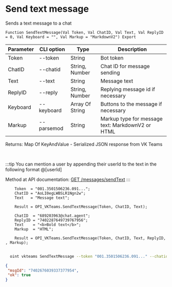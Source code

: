 ﻿---
sidebar_position: 1
---

# Send text message
 Sends a text message to a chat



`Function SendTextMessage(Val Token, Val ChatID, Val Text, Val ReplyID = 0, Val Keyboard = "", Val Markup = "MarkdownV2") Export`

  | Parameter | CLI option | Type | Description |
  |-|-|-|-|
  | Token | --token | String | Bot token |
  | ChatID | --chatid | String, Number | Chat ID for message sending |
  | Text | --text | String | Message text |
  | ReplyID | --reply | String, Number | Replying message id if necessary |
  | Keyboard | --keyboard | Array Of String | Buttons to the message if necessary |
  | Markup | --parsemod | String | Markup type for message text: MarkdownV2 or HTML |

  
  Returns:  Map Of KeyAndValue - Serialized JSON response from VK Teams

<br/>

:::tip
You can mention a user by appending their userId to the text in the following format @[userId]

 Method at API documentation: [GET /messages/sendText](https://teams.vk.com/botapi/#/messages/get_messages_sendText)
:::
<br/>


```bsl title="Code example"
    Token  = "001.3501506236.091...";
    ChatID = "AoLI0egLWBSLR1Ngn2w";
    Text   = "Message text";

    Result = OPI_VKTeams.SendTextMessage(Token, ChatID, Text);

    ChatID  = "689203963@chat.agent";
    ReplyID = "7402287649739767956";
    Text    = "<b>Bold text</b>";
    Markup  = "HTML";

    Result = OPI_VKTeams.SendTextMessage(Token, ChatID, Text, ReplyID, , Markup);
```



```sh title="CLI command example"
    
  oint vkteams SendTextMessage --token "001.3501506236.091..." --chatid "689203963@chat.agent" --text "<b>Bold text</b>" --reply "7402287649739767956" --keyboard %keyboard% --parsemod "HTML"

```

```json title="Result"
{
 "msgId": "7402676039337377954",
 "ok": true
}
```
